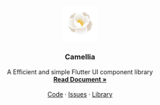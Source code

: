 <!--suppress CheckImageSize -->
<br />

<p align="center">
  <a href="https://github.com/zhaoswen/quantum-engine/">
    <img src="https://github.com/zhaoswen/camellia/raw/main/resource/logo.png" alt="Logo" width="80px" height="80px">
  </a>

<h3 align="center">Camellia</h3>
  <p align="center">
    A Efficient and simple Flutter UI component library
    <br />
    <a href="https://pro.zhaosw.site/docs/camellia/quick-start"><strong>Read Document »</strong></a>
    <br />
    <br />
    <a href="https://github.com/zhaoswen/camellia">Code</a>
     · 
    <a href="https://github.com/zhaoswen/camellia/issues">Issues</a>
     · 
    <a href="https://pub.dev/packages/camellia">Library</a>
  </p>

